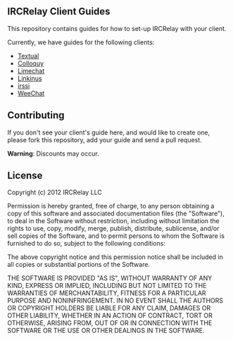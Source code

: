 ## IRCRelay Client Guides

This repository contains guides for how to set-up IRCRelay with your client.

Currently, we have guides for the following clients:

- [Textual](https://github.com/ircrelay/ircrelay-client-guides/blob/master/guides/textual/guide.md#textual-ircrelay-set-up-guide)
- [Colloquy](https://github.com/ircrelay/ircrelay-client-guides/blob/master/guides/colloquy/guide.md#colloquy-ircrelay-set-up-guide)
- [Limechat](https://github.com/ircrelay/ircrelay-client-guides/blob/master/guides/limechat/guide.md#limechat-ircrelay-set-up-guide)
- [Linkinus](https://github.com/ircrelay/ircrelay-client-guides/blob/master/guides/linkinus/guide.md#linkinus-ircrelay-set-up-guide)
- [irssi](https://github.com/ircrelay/ircrelay-client-guides/blob/master/guides/irssi/guide.md#irssi-ircrelay-set-up-guide)
- [WeeChat](https://github.com/ircrelay/ircrelay-client-guides/blob/master/guides/weechat/guide.md#weechat-ircrelay-set-up-guide)

## Contributing

If you don't see your client's guide here, and would like to create one, please
fork this repository, add your guide and send a pull request.

**Warning**: Discounts may occur.

## License

Copyright (c) 2012 IRCRelay LLC

Permission is hereby granted, free of charge, to any person obtaining a copy of this software and associated documentation files (the "Software"), to deal in the Software without restriction, including without limitation the rights to use, copy, modify, merge, publish, distribute, sublicense, and/or sell copies of the Software, and to permit persons to whom the Software is furnished to do so, subject to the following conditions:

The above copyright notice and this permission notice shall be included in all copies or substantial portions of the Software.

THE SOFTWARE IS PROVIDED "AS IS", WITHOUT WARRANTY OF ANY KIND, EXPRESS OR IMPLIED, INCLUDING BUT NOT LIMITED TO THE WARRANTIES OF MERCHANTABILITY, FITNESS FOR A PARTICULAR PURPOSE AND NONINFRINGEMENT. IN NO EVENT SHALL THE AUTHORS OR COPYRIGHT HOLDERS BE LIABLE FOR ANY CLAIM, DAMAGES OR OTHER LIABILITY, WHETHER IN AN ACTION OF CONTRACT, TORT OR OTHERWISE, ARISING FROM, OUT OF OR IN CONNECTION WITH THE SOFTWARE OR THE USE OR OTHER DEALINGS IN THE SOFTWARE.
